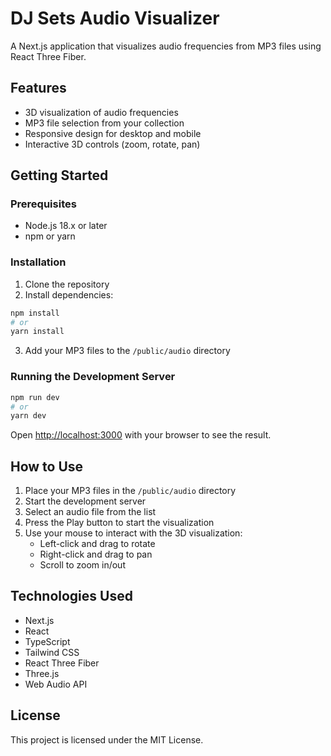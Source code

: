 # DJ Sets Audio Visualizer

A Next.js application that visualizes audio frequencies from MP3 files using React Three Fiber.

## Features

- 3D visualization of audio frequencies
- MP3 file selection from your collection
- Responsive design for desktop and mobile
- Interactive 3D controls (zoom, rotate, pan)

## Getting Started

### Prerequisites

- Node.js 18.x or later
- npm or yarn

### Installation

1. Clone the repository
2. Install dependencies:

```bash
npm install
# or
yarn install
```

3. Add your MP3 files to the `/public/audio` directory

### Running the Development Server

```bash
npm run dev
# or
yarn dev
```

Open [http://localhost:3000](http://localhost:3000) with your browser to see the result.

## How to Use

1. Place your MP3 files in the `/public/audio` directory
2. Start the development server
3. Select an audio file from the list
4. Press the Play button to start the visualization
5. Use your mouse to interact with the 3D visualization:
   - Left-click and drag to rotate
   - Right-click and drag to pan
   - Scroll to zoom in/out

## Technologies Used

- Next.js
- React
- TypeScript
- Tailwind CSS
- React Three Fiber
- Three.js
- Web Audio API

## License

This project is licensed under the MIT License.
